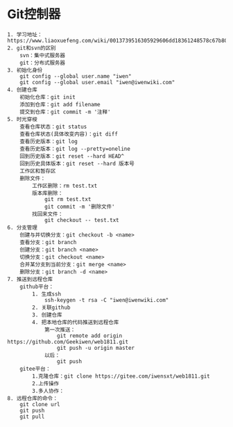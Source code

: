# Git控制器
    1. 学习地址：https://www.liaoxuefeng.com/wiki/0013739516305929606dd18361248578c67b8067c8c017b000
    2. git和svn的区别
        svn：集中式服务器
        git：分布式服务器   
    3. 初始化身份
        git config --global user.name "iwen"
        git config --global user.email "iwen@iwenwiki.com"
    4. 创建仓库
        初始化仓库：git init
        添加到仓库：git add filename
        提交到仓库：git commit -m '注释'
    5. 时光穿梭
        查看仓库状态：git status
        查看仓库状态(具体改变内容)：git diff
        查看历史版本：git log
        查看历史版本：git log --pretty=oneline
        回到历史版本：git reset --hard HEAD^
        回到历史具体版本：git reset --hard 版本号
        工作区和暂存区
        删除文件：
            工作区删除：rm test.txt
            版本库删除：
                git rm test.txt
                git commit -m '删除文件'
            找回来文件：
                git checkout -- test.txt
    6. 分支管理
        创建与并切换分支：git checkout -b <name>
        查看分支：git branch
        创建分支：git branch <name>
        切换分支：git checkout <name>
        合并某分支到当前分支：git merge <name>
        删除分支：git branch -d <name>
    7. 推送到远程仓库
        github平台：
            1. 生成ssh
                ssh-keygen -t rsa -C "iwen@iwenwiki.com"
            2. 关联github
            3. 创建仓库
            4. 把本地仓库的代码推送到远程仓库
                第一次推送：
                    git remote add origin https://github.com/Geekiwen/web1811.git
                    git push -u origin master
                以后：
                    git push
        gitee平台：
            1.克隆仓库：git clone https://gitee.com/iwensxt/web1811.git
            2.上传操作
            3.多人协作：
    8. 远程仓库的命令：
        git clone url
        git push
        git pull
